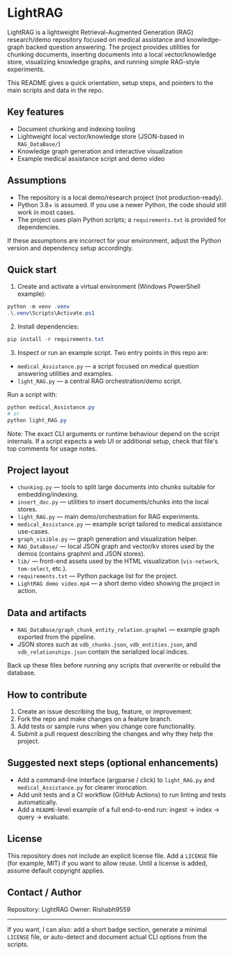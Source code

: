 # LightRAG

LightRAG is a lightweight Retrieval-Augmented Generation (RAG) research/demo repository focused on medical assistance and knowledge-graph backed question answering. The project provides utilities for chunking documents, inserting documents into a local vector/knowledge store, visualizing knowledge graphs, and running simple RAG-style experiments.

This README gives a quick orientation, setup steps, and pointers to the main scripts and data in the repo.

## Key features

- Document chunking and indexing tooling
- Lightweight local vector/knowledge store (JSON-based in `RAG_DataBase/`)
- Knowledge graph generation and interactive visualization
- Example medical assistance script and demo video

## Assumptions

- The repository is a local demo/research project (not production-ready).
- Python 3.8+ is assumed. If you use a newer Python, the code should still work in most cases.
- The project uses plain Python scripts; a `requirements.txt` is provided for dependencies.

If these assumptions are incorrect for your environment, adjust the Python version and dependency setup accordingly.

## Quick start

1. Create and activate a virtual environment (Windows PowerShell example):

```powershell
python -m venv .venv
.\.venv\Scripts\Activate.ps1
```

2. Install dependencies:

```powershell
pip install -r requirements.txt
```

3. Inspect or run an example script. Two entry points in this repo are:

- `medical_Assistance.py` — a script focused on medical question answering utilities and examples.
- `light_RAG.py` — a central RAG orchestration/demo script.

Run a script with:

```powershell
python medical_Assistance.py
# or
python light_RAG.py
```

Note: The exact CLI arguments or runtime behaviour depend on the script internals. If a script expects a web UI or additional setup, check that file's top comments for usage notes.

## Project layout

- `chunking.py` — tools to split large documents into chunks suitable for embedding/indexing.
- `insert_doc.py` — utilities to insert documents/chunks into the local stores.
- `light_RAG.py` — main demo/orchestration for RAG experiments.
- `medical_Assistance.py` — example script tailored to medical assistance use-cases.
- `graph_visible.py` — graph generation and visualization helper.
- `RAG_DataBase/` — local JSON graph and vector/kv stores used by the demos (contains graphml and JSON stores).
- `lib/` — front-end assets used by the HTML visualization (`vis-network`, `tom-select`, etc.).
- `requirements.txt` — Python package list for the project.
- `LightRAG demo video.mp4` — a short demo video showing the project in action.

## Data and artifacts

- `RAG_DataBase/graph_chunk_entity_relation.graphml` — example graph exported from the pipeline.
- JSON stores such as `vdb_chunks.json`, `vdb_entities.json`, and `vdb_relationships.json` contain the serialized local indices.

Back up these files before running any scripts that overwrite or rebuild the database.

## How to contribute

1. Create an issue describing the bug, feature, or improvement.
2. Fork the repo and make changes on a feature branch.
3. Add tests or sample runs when you change core functionality.
4. Submit a pull request describing the changes and why they help the project.

## Suggested next steps (optional enhancements)

- Add a command-line interface (argparse / click) to `light_RAG.py` and `medical_Assistance.py` for clearer invocation.
- Add unit tests and a CI workflow (GitHub Actions) to run linting and tests automatically.
- Add a `README`-level example of a full end-to-end run: ingest -> index -> query -> evaluate.

## License

This repository does not include an explicit license file. Add a `LICENSE` file (for example, MIT) if you want to allow reuse. Until a license is added, assume default copyright applies.

## Contact / Author

Repository: LightRAG
Owner: Rishabh9559

---

If you want, I can also: add a short badge section, generate a minimal `LICENSE` file, or auto-detect and document actual CLI options from the scripts.
